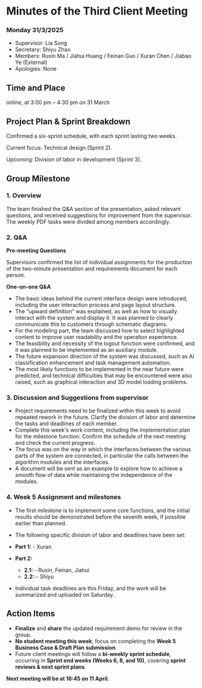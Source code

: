 # Minutes of the Third Client Meeting
### Monday 31/3/2025

- Supervisor: Lia Song
- Secretary: 	Shiyu Zhao
- Members: 	Ruxin Ma / Jiahui Huang / Feinan Guo / Xuran Chen / Jiabao Ye (External)
- Apologies: None

## Time and Place
online, at 3:00 pm – 4:30 pm on 31 March

## Project Plan & Sprint Breakdown
Confirmed a six-sprint schedule, with each sprint lasting two weeks.

Current focus: Technical design (Sprint 2).

Upcoming: Division of labor in development (Sprint 3).

## Group Milestone
### 1. Overview
The team finished the Q&A section of the presentation, asked relevant questions, and received suggestions for improvement from the supervisor. The weekly PDF tasks were divided among members accordingly.
### 2. Q&A
**Pre-meeting Questions**

Supervisors confirmed the list of individual assignments for the production of the two-minute presentation and requirements document for each person.

**One-on-one Q&A**

- The basic ideas behind the current interface design were introduced, including the user interaction process and page layout structure.
- The “upward definition” was explained, as well as how to visually interact with the system and display it. It was planned to clearly communicate this to customers through schematic diagrams.
- For the modeling part, the team discussed how to select highlighted content to improve user readability and the operation experience.
- The feasibility and necessity of the logout function were confirmed, and it was planned to be implemented as an auxiliary module.
- The future expansion direction of the system was discussed, such as AI classification enhancement and task management automation.
- The most likely functions to be implemented in the near future were predicted, and technical difficulties that may be encountered were also raised, such as graphical interaction and 3D model loading problems.


### 3. Discussion and Suggestions from supervisor
- Project requirements need to be finalized within this week to avoid repeated rework in the future. Clarify the division of labor and determine the tasks and deadlines of each member.
- Complete this week's work content, including the implementation plan for the milestone function. Confirm the schedule of the next meeting and check the current progress.
- The focus was on the way in which the interfaces between the various parts of the system are connected, in particular the calls between the algorithm modules and the interfaces.
- A document will be sent as an example to explore how to achieve a smooth flow of data while maintaining the independence of the modules.

### 4. Week 5 Assignment and milestones
- The first milestone is to implement some core functions, and the initial results should be demonstrated before the seventh week, if possible earlier than planned.
- The following specific division of labor and deadlines have been set:

- **Part 1:** - Xuran   
- **Part 2:**
  - **2.1:** - Ruxin, Feinan, Jiahui
  - **2.2:** - Shiyu 
- Individual task deadlines are this Friday, and the work will be summarized and uploaded on Saturday.


## Action Items
- **Finalize** and **share** the updated requirement demo for review in the group.  
- **No student meeting this week**; focus on completing the **Week 5 Business Case & Draft Plan submission**.  
- Future client meetings will follow a **bi-weekly sprint schedule**, occurring in **Sprint end weeks (Weeks 6, 8, and 10)**, covering **sprint reviews & next sprint plans**.  

**Next meeting will be at 16:45 on 11 April.**

